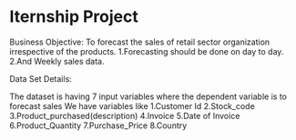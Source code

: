# Iternship Project 

Business Objective:
To forecast the sales of retail sector organization irrespective of the products.
         1.Forecasting should be done on day to day.
         2.And Weekly sales data.

Data Set Details:

The dataset is having 7 input variables where the dependent variable is to forecast sales
We have variables like 
1.Customer Id
2.Stock_code
3.Product_purchased(description)
4.Invoice
5.Date of Invoice
6.Product_Quantity
7.Purchase_Price
8.Country 

## 
